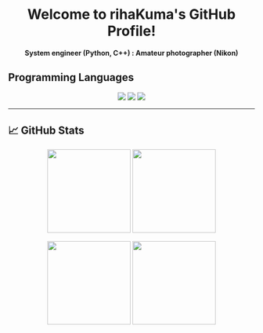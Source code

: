 <!-- プロフィール用 README.md -->

<h1 align="center">Welcome to rihaKuma's GitHub Profile! </h1>

<p align="center">
  <strong>System engineer (Python, C++) : Amateur photographer (Nikon)</strong>
</p>

## Programming Languages

<p align="center">
  <img src="https://img.shields.io/badge/C++-00599C?style=for-the-badge&logo=c%2B%2B&logoColor=white" />
  <img src="https://img.shields.io/badge/Python-3776AB?style=for-the-badge&logo=python&logoColor=white" />
  <img src="https://img.shields.io/badge/Git-F05032?style=for-the-badge&logo=git&logoColor=white" />

---

## 📈 GitHub Stats


<p align="center">
  <img src="https://github-readme-stats.vercel.app/api?username=rihaKuma&show_icons=true&theme=tokyonight&hide_title=true&hide_rank=false&hide_border=true" height="170" />
  <img src="https://github-readme-stats.vercel.app/api/top-langs/?username=rihaKuma&layout=compact&theme=tokyonight&hide_border=true" height="170" />
</p>

<p align="center">
  <img src="https://github-readme-streak-stats.herokuapp.com/?user=rihaKuma&theme=tokyonight&hide_border=true" height="170" />
  <img src="https://github-profile-summary-cards.vercel.app/api/cards/productive-time?username=rihaKuma&theme=tokyonight&utcOffset=9" height="170" />
</p>
